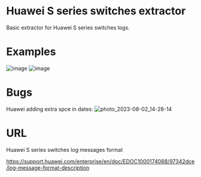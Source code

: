 # Huawei S series switches extractor
Basic extractor for Huawei S series switches logs.

# Examples
![image](https://github.com/volodinaleksey/GrayLog-Huawei-S-series-switches-extractor/assets/82817077/9f073707-c035-4ee8-9439-a3b2cdfc0cf8)
![image](https://github.com/volodinaleksey/GrayLog-Huawei-S-series-switches-extractor/assets/82817077/8dab50cc-32b6-45a6-8af1-456797e8e8ad)

# Bugs

Huawei adding extra spce in dates:
![photo_2023-08-02_14-28-14](https://github.com/volodinaleksey/GrayLog-Huawei-S-series-switches-extractor/assets/82817077/6ce048b8-8a75-463c-bc18-e86330a27c2d)


# URL
Huawei S series switches log messages format

https://support.huawei.com/enterprise/en/doc/EDOC1000174088/97342dce/log-message-format-description
